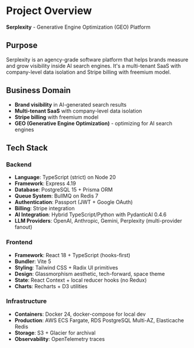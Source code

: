 # Project Overview

**Serplexity** - Generative Engine Optimization (GEO) Platform

## Purpose
Serplexity is an agency-grade software platform that helps brands measure and grow visibility inside AI search engines. It's a multi-tenant SaaS with company-level data isolation and Stripe billing with freemium model.

## Business Domain
- **Brand visibility** in AI-generated search results
- **Multi-tenant SaaS** with company-level data isolation  
- **Stripe billing** with freemium model
- **GEO (Generative Engine Optimization)** - optimizing for AI search engines

## Tech Stack
### Backend
- **Language**: TypeScript (strict) on Node 20
- **Framework**: Express 4.19
- **Database**: PostgreSQL 15 + Prisma ORM
- **Queue System**: BullMQ on Redis 7
- **Authentication**: Passport (JWT + Google OAuth)
- **Billing**: Stripe integration
- **AI Integration**: Hybrid TypeScript/Python with PydanticAI 0.4.6
- **LLM Providers**: OpenAI, Anthropic, Gemini, Perplexity (multi-provider fanout)

### Frontend  
- **Framework**: React 18 + TypeScript (hooks-first)
- **Bundler**: Vite 5
- **Styling**: Tailwind CSS + Radix UI primitives
- **Design**: Glassmorphism aesthetic, tech-forward, space theme
- **State**: React Context + local reducer hooks (no Redux)
- **Charts**: Recharts + D3 utilities

### Infrastructure
- **Containers**: Docker 24, docker-compose for local dev
- **Production**: AWS ECS Fargate, RDS PostgreSQL Multi-AZ, Elasticache Redis
- **Storage**: S3 + Glacier for archival
- **Observability**: OpenTelemetry traces